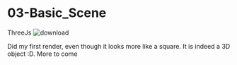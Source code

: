 # 03-Basic_Scene
ThreeJs
![download](https://user-images.githubusercontent.com/117698398/229642312-b7b06592-3cc2-43c1-939c-1b04735f5fec.png)

Did my first render, even though it looks more like a square. It is indeed a 3D object :D. More to come
